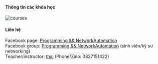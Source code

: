 #### Thông tin các khóa học
![courses](https://scontent.fhan14-2.fna.fbcdn.net/v/t39.30808-6/212284201_1269831546808559_643779465841690736_n.jpg?_nc_cat=101&ccb=1-3&_nc_sid=825194&_nc_ohc=9VR7kqdK-GQAX-sK6Z4&_nc_ht=scontent.fhan14-2.fna&oh=9cefe358a4e722b34224bb163b32502f&oe=60EC2284)                
          

#### Liên hệ
Facebook page: [Programming && NetworkAutomation](https://www.facebook.com/programmingna2001/)     
Facebook group: [Programming && NetworkAutomation](https://www.facebook.com/groups/programmingna2001/) (sinh viên/kỹ sư networking)              
Teacher/instructor: [thai](https://www.facebook.com/thaiquocvo2001) (Phone/Zalo: 0827151422)                                      
